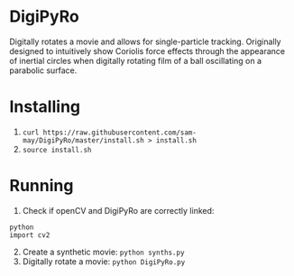 # DigiPyRo
Digitally rotates a movie and allows for single-particle tracking. 
Originally designed to intuitively show Coriolis force effects through the appearance of inertial circles when digitally rotating film of a ball oscillating on a parabolic surface.

# Installing
1. `curl https://raw.githubusercontent.com/sam-may/DigiPyRo/master/install.sh > install.sh`
2. `source install.sh`

# Running
1. Check if openCV and DigiPyRo are correctly linked:
```
python
import cv2
```
2. Create a synthetic movie: `python synths.py`
3. Digitally rotate a movie: `python DigiPyRo.py`
